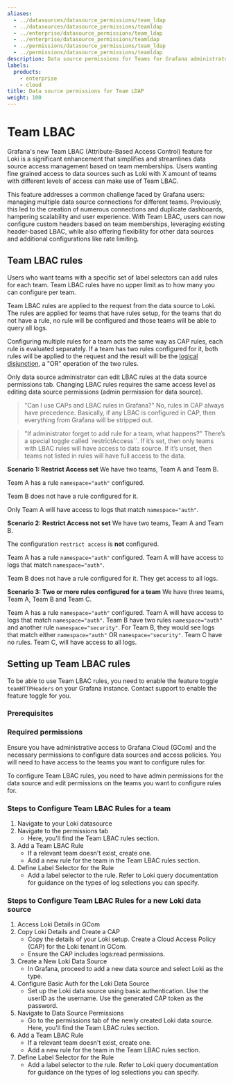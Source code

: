 ```yaml
---
aliases:
  - ../datasources/datasource_permissions/team_ldap
  - ../datasources/datasource_permissions/teamldap
  - ../enterprise/datasource_permissions/team_ldap
  - ../enterprise/datasource_permissions/teamldap
  - ../permissions/datasource_permissions/team_ldap
  - ../permissions/datasource_permissions/teamldap
description: Data source permissions for Teams for Grafana administrators
labels:
  products:
    - enterprise
    - cloud
title: Data source permissions for Team LDAP
weight: 100
---
```


# Team LBAC

Grafana's new Team LBAC (Attribute-Based Access Control) feature for Loki is a significant enhancement that simplifies and streamlines data source access management based on team memberships. Users wanting fine grained access to data sources such as Loki with X amount of teams with different levels of access can make use of Team LBAC.

This feature addresses a common challenge faced by Grafana users: managing multiple data source connections for different teams. Previously, this led to the creation of numerous connections and duplicate dashboards, hampering scalability and user experience. With Team LBAC, users can now configure custom headers based on team memberships, leveraging existing header-based LBAC, while also offering flexibility for other data sources and additional configurations like rate limiting.

## Team LBAC rules

Users who want teams with a specific set of label selectors can add rules for each team. Team LBAC rules have no upper limit as to how many you can configure per team.

Team LBAC rules are applied to the request from the data source to Loki. The rules are applied for teams that have rules setup, for the teams that do not have a rule, no rule will be configured and those teams will be able to query all logs.

Configuring multiple rules for a team acts the same way as CAP rules, each rule is evaluated separately. If a team has two rules configured for it, both rules will be applied to the request and the result will be the [logical disjunction](https://en.wikipedia.org/wiki/Logical_disjunction), a "OR" operation of the two rules.

Only data source administrator can edit LBAC rules at the data source permissions tab. Changing LBAC rules requires the same access level as editing data source permissions (admin permission for data source).

> "Can I use CAPs and LBAC rules in Grafana?"
No, rules in CAP always have precedence. Basically, if any LBAC is configured in CAP, then everything from Grafana will be stripped out.

> "If administrator forget to add rule for a team, what happens?"
There’s a special toggle called `restrictAccess``. If it’s set, then only teams with LBAC rules will have access to data source. If it’s unset, then teams not listed in rules will have full access to the data.


**Scenario 1: Restrict Access set**
We have two teams, Team A and Team B.

Team A has a rule `namespace="auth"` configured. 

Team B does not have a rule configured for it. 

Only Team A will have access to logs that match `namespace="auth"`.

**Scenario 2: Restrict Access not set**
We have two teams, Team A and Team B.

The configuration `restrict access` is **not** configured.

Team A has a rule `namespace="auth"` configured. Team A will have access to logs that match `namespace="auth"`.

Team B does not have a rule configured for it. They get access to all logs.

**Scenario 3: Two or more rules configured for a team**
We have three teams, Team A, Team B and Team C.

Team A has a rule `namespace="auth"` configured. Team A will have access to logs that match `namespace="auth"`.
Team B have two rules `namespace="auth"` and another rule `namespace="security"`. For Team B, they would see logs that match either `namespace="auth"` OR `namespace="security"`.
Team C have no rules. Team C, will have access to all logs.

## Setting up Team LBAC rules

To be able to use Team LBAC rules, you need to enable the feature toggle `teamHTTPHeaders` on your Grafana instance. Contact support to enable the feature toggle for you.

### Prerequisites

### Required permissions

Ensure you have administrative access to Grafana Cloud (GCom) and the necessary permissions to configure data sources and access policies. You will need to have access to the teams you want to configure rules for.

To configure Team LBAC rules, you need to have admin permissions for the data source and edit permissions on the teams you want to configure rules for.

### Steps to Configure Team LBAC Rules for a team

1. Navigate to your Loki datasource
1. Navigate to the permissions tab
   - Here, you'll find the Team LBAC rules section.
1. Add a Team LBAC Rule
   - If a relevant team doesn't exist, create one.
   - Add a new rule for the team in the Team LBAC rules section.
1. Define Label Selector for the Rule
   - Add a label selector to the rule. Refer to Loki query documentation for guidance on the types of log selections you can specify.

### Steps to Configure Team LBAC Rules for a new Loki data source

1. Access Loki Details in GCom
1. Copy Loki Details and Create a CAP
   - Copy the details of your Loki setup. Create a Cloud Access Policy (CAP) for the Loki tenant in GCom.
   - Ensure the CAP includes logs:read permissions.
1. Create a New Loki Data Source
   - In Grafana, proceed to add a new data source and select Loki as the type.
1. Configure Basic Auth for the Loki Data Source
   - Set up the Loki data source using basic authentication. Use the userID as the username. Use the generated CAP token as the password.
1. Navigate to Data Source Permissions
   - Go to the permissions tab of the newly created Loki data source. Here, you'll find the Team LBAC rules section.
1. Add a Team LBAC Rule
   - If a relevant team doesn't exist, create one.
   - Add a new rule for the team in the Team LBAC rules section.
1. Define Label Selector for the Rule
   - Add a label selector to the rule. Refer to Loki query documentation for guidance on the types of log selections you can specify.
